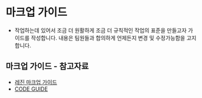 # 마크업 가이드
* 작업하는데 있어서 조금 더 원활하게 조금 더 규칙적인 작업의 표준을 만들고자 가이드를 작성합니다. 내용은 팀원들과 합의하게 언제든지 변경 및 수정가능함을 고지합니다.



## 마크업 가이드 - 참고자료

* [레진 마크업 가이드](https://github.com/lezhin/markup-guide)
* [CODE GUIDE](https://codeguide.co/)

